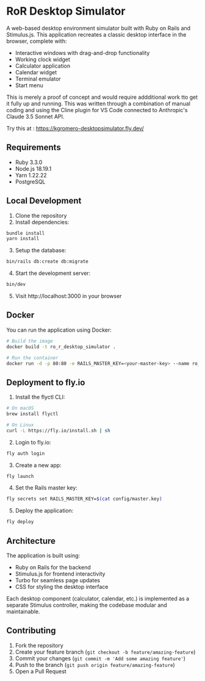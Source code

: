 # RoR Desktop Simulator

A web-based desktop environment simulator built with Ruby on Rails and Stimulus.js. This application recreates a classic desktop interface in the browser, complete with:

- Interactive windows with drag-and-drop functionality
- Working clock widget
- Calculator application
- Calendar widget
- Terminal emulator
- Start menu


This is merely a proof of concept and would require addditional work tto get it fully up and running. This was written through a combination of manual coding and using the Cline plugin for VS Code connected to Anthropic's Claude 3.5 Sonnet API.

Try this at : https://kgromero-desktopsimulator.fly.dev/

## Requirements

- Ruby 3.3.0
- Node.js 18.19.1
- Yarn 1.22.22
- PostgreSQL

## Local Development

1. Clone the repository
2. Install dependencies:
```bash
bundle install
yarn install
```

3. Setup the database:
```bash
bin/rails db:create db:migrate
```

4. Start the development server:
```bash
bin/dev
```

5. Visit http://localhost:3000 in your browser

## Docker

You can run the application using Docker:

```bash
# Build the image
docker build -t ro_r_desktop_simulator .

# Run the container
docker run -d -p 80:80 -e RAILS_MASTER_KEY=<your-master-key> --name ro_r_desktop_simulator ro_r_desktop_simulator
```

## Deployment to fly.io

1. Install the flyctl CLI:
```bash
# On macOS
brew install flyctl

# On Linux
curl -L https://fly.io/install.sh | sh
```

2. Login to fly.io:
```bash
fly auth login
```

3. Create a new app:
```bash
fly launch
```

4. Set the Rails master key:
```bash
fly secrets set RAILS_MASTER_KEY=$(cat config/master.key)
```

5. Deploy the application:
```bash
fly deploy
```

## Architecture

The application is built using:
- Ruby on Rails for the backend
- Stimulus.js for frontend interactivity
- Turbo for seamless page updates
- CSS for styling the desktop interface

Each desktop component (calculator, calendar, etc.) is implemented as a separate Stimulus controller, making the codebase modular and maintainable.

## Contributing

1. Fork the repository
2. Create your feature branch (`git checkout -b feature/amazing-feature`)
3. Commit your changes (`git commit -m 'Add some amazing feature'`)
4. Push to the branch (`git push origin feature/amazing-feature`)
5. Open a Pull Request
